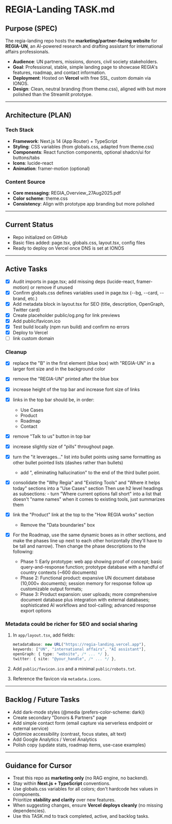 # REGIA-Landing  TASK.md

##  Purpose (SPEC)
The regia-landing repo hosts the **marketing/partner-facing website** for **REGIA-UN**, an AI-powered research and drafting assistant for international affairs professionals.

- **Audience**: UN partners, missions, donors, civil society stakeholders.
- **Goal**: Professional, stable, simple landing page to showcase REGIA's features, roadmap, and contact information.
- **Deployment**: Hosted on **Vercel** with free SSL, custom domain via IONOS.
- **Design**: Clean, neutral branding (from theme.css), aligned with but more polished than the Streamlit prototype.

---

##  Architecture (PLAN)

### Tech Stack
- **Framework**: Next.js 14 (App Router) + TypeScript
- **Styling**: CSS variables (from globals.css, adapted from theme.css)
- **Components**: React function components, optional shadcn/ui for buttons/tabs
- **Icons**: lucide-react
- **Animation**: framer-motion (optional)

### Content Source
- **Core messaging**: REGIA_Overview_27Aug2025.pdf
- **Color scheme**: theme.css
- **Consistency**: Align with prototype app branding but more polished

---

##  Current Status
- Repo initialized on GitHub
- Basic files added: page.tsx, globals.css, layout.tsx, config files
- Ready to deploy on Vercel once DNS is set at IONOS

---

##  Active Tasks
- [x] Audit imports in page.tsx; add missing deps (lucide-react, framer-motion) or remove if unused
- [x] Confirm globals.css defines variables used in page.tsx (--bg, --card, --brand, etc.)
- [x] Add metadata block in layout.tsx for SEO (title, description, OpenGraph, Twitter card)
- [x] Create placeholder public/og.png for link previews
- [x] Add public/favicon.ico
- [x] Test build locally (npm run build) and confirm no errors
- [x] Deploy to Vercel 
- [ ] link custom domain

### Cleanup
- [x] replace the "B" in the first element (blue box) with "REGIA-UN" in a larger font size and in the background color
- [x] remove the "REGIA-UN" printed after the blue box
- [x] increase height of the top bar and increase font size of links
- [x] links in the top bar should be, in order:
    - Use Cases
    - Product
    - Roadmap
    - Contact
- [x] remove "Talk to us" button in top bar
- [x] increase slightly size of "pills" throughout page. 
- [x] turn the "it leverages..." list into bullet points using same formatting as other bullet pointed lists (dashes rather than bullets)
    - add ", eliminating hallucination" to the end of the third bullet point.
- [x] consolidate the "Why Regia" and "Existing Tools" and "Where it helps today" sections into a "Use Cases" section
    Then use h2 level headings as subsections:
        - turn "Where current options fall short" into a list that doesn't "name names" when it comes to existing tools, just summarizes them
- [x] link the "Product" link at the top to the "How REGIA works" section
    - Remove the "Data boundaries" box 

- [x] For the Roadmap, use the same dynamic boxes as in other sections, and make the phases line up next to each other horizontally (they'll have to be tall and narrow). Then change the phase descriptions to the following:
    - Phase 1: Early prototype: web app showing proof of concept; basic query-and-response function; prototype database with a handful of country contexts (~600 documents)
    - Phase 2: Functional product: expansive UN document database (10,000+ documents); session memory for response follow up customizable output formats; 
    - Phase 3: Product expansion: user uploads; more comprehensive document database plus integration with external databases; sophisticated AI workflows and tool-calling; advanced response export options

### Metadata could be richer for SEO and social sharing
1. In `app/layout.tsx`, add fields:

   ```ts
   metadataBase: new URL("https://regia-landing.vercel.app"),
   keywords: ["UN", "international affairs", "AI assistant"],
   openGraph: { type: "website", /* ... */ },
   twitter: { site: "@your_handle", /* ... */ },
   ```
2. Add `public/favicon.ico` and a minimal `public/robots.txt`.
3. Reference the favicon via `metadata.icons`.



---

##  Backlog / Future Tasks
- Add dark-mode styles (@media (prefers-color-scheme: dark))
- Create secondary "Donors & Partners" page
- Add simple contact form (email capture via serverless endpoint or external service)
- Optimize accessibility (contrast, focus states, alt text)
- Add Google Analytics / Vercel Analytics
- Polish copy (update stats, roadmap items, use-case examples)

---

##  Guidance for Cursor
- Treat this repo as **marketing only** (no RAG engine, no backend).
- Stay within **Next.js + TypeScript** conventions.
- Use globals.css variables for all colors; don't hardcode hex values in components.
- Prioritize **stability and clarity** over new features.
- When suggesting changes, ensure **Vercel deploys cleanly** (no missing dependencies).
- Use this TASK.md to track completed, active, and backlog tasks.

